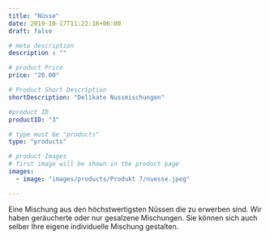 ```yaml
---
title: "Nüsse"
date: 2019-10-17T11:22:16+06:00
draft: false

# meta description
description : ""

# product Price
price: "20.00"

# Product Short Description
shortDescription: "Delikate Nussmischungen"

#product ID
productID: "3"

# type must be "products"
type: "products"

# product Images
# first image will be shown in the product page
images:
  - image: "images/products/Produkt 7/nuesse.jpeg"

---
```

Eine Mischung aus den höchstwertigsten Nüssen die zu erwerben sind. Wir haben geräucherte oder nur gesalzene Mischungen. Sie können sich auch selber Ihre eigene individuelle Mischung gestalten. 